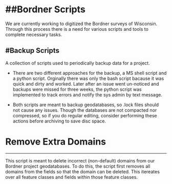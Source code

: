 ##Bordner Scripts
======================

We are currently working to digitized the Bordner surveys of Wisconsin. Through this process there is a need for various scripts and tools to complete necessary tasks.

#Backup Scripts
----------------------
A collection of scripts used to periodically backup data for a project.

- There are two different approaches for the backup, a MS shell script and a python script. Orginally there was only the bash script bacause it was quick and dirty and worked. Later after an issue went un-noticed and backups were missed for three weeks, the python script was implemented to track errors and notify the sys admin by text message.

- Both scripts are meant to backup geodatabases, so .lock files should not cause any issues. Though the databases are not compacted nor compressed, so if you do regular editing, consider performing these actions before archiving to save disc space.

# Remove Extra Domains
----------------------
This script is meant to delete incorrect (non-default) domains from our Bordner project geodatabases. To do this, the script first removes all domains from the fields so that the domain can be deleted. This itereates over all feature classes and fields within those feature classes.
